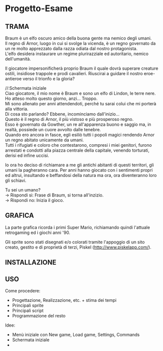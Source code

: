 # Progetto-Esame

<b><h2>TRAMA</h2></b>

Braum è un elfo oscuro amico della buona gente ma nemico degli umani.<br>
Il regno di Arnor, luogo in cui si svolge la vicenda, è un regno governato da un re molto apprezzato dalla razza odiata dal nostro protagonista.<br>
L'elfo desidera instaurare un regime plurirazziale ed autoritario, nemico dell'umanità.

Il giocatore impersonificherà proprio Braum il quale dovrà superare creature ostili, insidiose trappole e prodi cavalieri.
Riuscirai a guidare il nostro eroe-antieroe verso il trionfo e la gloria?

//:Schermata iniziale <br>
Ciao giocatore, il mio nome è Braum e sono un elfo di Lindon, le terre nere. <br>
Ho atteso molto questo giorno, anzi... Troppo.<br>
Mi sono allenato per anni attendendoti, perché tu sarai colui che mi porterà alla vittoria.<br>
Di cosa sto parlando? Ebbene, incominciamo dall'inizio...<br>
Questo è il regno di Arnor, il più vistoso e più prosperoso regno.<br>
Esso è governato da Gowther, un re all'apparenza buono e saggio ma, in realtà, possiede un cuore avvolto dalle tenebre.<br>
Quando ero ancora in fasce, egli esiliò tutti i popoli magici rendendo Arnor un regno abitato unicamente da umani.<br>
Tutti i rifugiati e coloro che contestarono, compresi i miei genitori, furono arrestati e condotti alla piazza centrale della capitale, venendo torturati, derisi ed infine uccisi.

Io ora ho deciso di richiamare a me gli antichi abitanti di questi territori, gli umani la pagheranno cara.
Per anni hanno giocato con i sentimenti propri ed altrui, insultando e beffandosi della natura ma ora, ora diventeranno loro gli schiavi.

Tu sei un umano? <br>
-> Rispondi si: Frase di Braum, si torna all'inzizio. <br>
-> Rispondi no: Inizia il gioco.

<b><h2>GRAFICA</h2></b>

La parte grafica ricorda i primi Super Mario, richiamando quindi l'attuale retrogaming ed i giochi anni '90.

Gli sprite sono stati disegnati e/o colorati tramite l'appoggio di un sito creato, gestito e di proprietà di terzi, Piskel (http://www.piskelapp.com/).

<b><h2>INSTALLAZIONE</h2></b>

<b><h2>USO</h2></b>




Come procedere:
- Progettazione, Realizzazione, etc. + stima dei tempi
- Principali sprite
- Principali script
- Programmazione del resto

Idee:
- Menù iniziale con New game, Load game, Settings, Commands
- Schermata iniziale
- 
